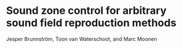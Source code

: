 # Sound zone control for arbitrary sound field reproduction methods
Jesper Brunnström, Toon van Waterschoot, and Marc Moonen